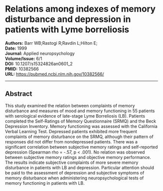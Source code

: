 # Relations among indexes of memory disturbance and depression in patients with Lyme borreliosis

**Authors:** Barr WB;Rastogi R;Ravdin L;Hilton E;  
**Date:** 1999  
**Journal:** Applied neuropsychology  
**Volume/Issue:** 6/1  
**DOI:** 10.1207/s15324826an0601_2  
**PMID:** 10382566  
**URL:** https://pubmed.ncbi.nlm.nih.gov/10382566/

---

## Abstract

This study examined the relation between complaints of memory disturbance and measures of mood and memory functioning in 55 patients with serological evidence of late-stage Lyme Borreliosis (LB). Patients completed the Self-Ratings of Memory Questionnaire (SRMQ) and the Beck Depression Inventory. Memory functioning was assessed with the California Verbal Learning Test. Depressed patients exhibited more frequent complaints of memory disturbance on the SRMQ, although their pattern of responses did not differ from nondepressed patients. There was a significant correlation between subjective memory ratings and self-reported depression (Spearman rho = -.57, p < .001). No relation was observed between subjective memory ratings and objective memory performance. The results indicate subjective complaints of more severe memory disturbance in patients with LB and depression. Particular attention should be paid to the assessment of depression and subjective symptoms of memory disturbance when administering neuropsychological tests of memory functioning in patients with LB.
